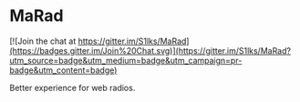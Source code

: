 # MaRad

[![Join the chat at https://gitter.im/S1lks/MaRad](https://badges.gitter.im/Join%20Chat.svg)](https://gitter.im/S1lks/MaRad?utm_source=badge&utm_medium=badge&utm_campaign=pr-badge&utm_content=badge)

Better experience for web radios.
